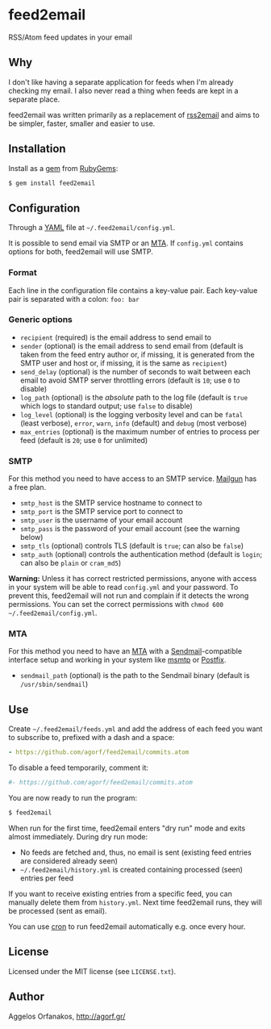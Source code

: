 # feed2email

RSS/Atom feed updates in your email

## Why

I don't like having a separate application for feeds when I'm already checking
my email. I also never read a thing when feeds are kept in a separate place.

feed2email was written primarily as a replacement of [rss2email][] and aims to
be simpler, faster, smaller and easier to use.

[rss2email]: http://www.allthingsrss.com/rss2email/

## Installation

Install as a [gem][] from [RubyGems][]:

~~~ sh
$ gem install feed2email
~~~

[gem]: http://rubygems.org/gems/feed2email
[RubyGems]: http://rubygems.org/

## Configuration

Through a [YAML][] file at `~/.feed2email/config.yml`.

It is possible to send email via SMTP or an [MTA][]. If `config.yml` contains
options for both, feed2email will use SMTP.

[YAML]: http://en.wikipedia.org/wiki/YAML
[MTA]: http://en.wikipedia.org/wiki/Message_transfer_agent

### Format

Each line in the configuration file contains a key-value pair. Each key-value
pair is separated with a colon: `foo: bar`

### Generic options

* `recipient` (required) is the email address to send email to
* `sender` (optional) is the email address to send email from (default is taken
  from the feed entry author or, if missing, it is generated from the SMTP user
  and host or, if missing, it is the same as `recipient`)
* `send_delay` (optional) is the number of seconds to wait between each email to
  avoid SMTP server throttling errors (default is `10`; use `0` to disable)
* `log_path` (optional) is the _absolute_ path to the log file (default is
  `true` which logs to standard output; use `false` to disable)
* `log_level` (optional) is the logging verbosity level and can be `fatal`
  (least verbose), `error`, `warn`, `info` (default) and `debug` (most verbose)
* `max_entries` (optional) is the maximum number of entries to process per feed
  (default is `20`; use `0` for unlimited)

### SMTP

For this method you need to have access to an SMTP service. [Mailgun][] has a
free plan.

* `smtp_host` is the SMTP service hostname to connect to
* `smtp_port` is the SMTP service port to connect to
* `smtp_user` is the username of your email account
* `smtp_pass` is the password of your email account (see the warning below)
* `smtp_tls` (optional) controls TLS (default is `true`; can also be `false`)
* `smtp_auth` (optional) controls the authentication method (default is `login`;
   can also be `plain` or `cram_md5`)

**Warning:** Unless it has correct restricted permissions, anyone with access in
your system will be able to read `config.yml` and your password. To prevent
this, feed2email will not run and complain if it detects the wrong permissions.
You can set the correct permissions with `chmod 600 ~/.feed2email/config.yml`.

[Mailgun]: http://www.mailgun.com/

### MTA

For this method you need to have an [MTA][] with a [Sendmail][]-compatible
interface setup and working in your system like [msmtp][] or [Postfix][].

* `sendmail_path` (optional) is the path to the Sendmail binary (default is
  `/usr/sbin/sendmail`)

[Sendmail]: http://en.wikipedia.org/wiki/Sendmail
[msmtp]: http://msmtp.sourceforge.net/
[Postfix]: http://en.wikipedia.org/wiki/Postfix_(software)

## Use

Create `~/.feed2email/feeds.yml` and add the address of each feed you want to
subscribe to, prefixed with a dash and a space:

~~~ yaml
- https://github.com/agorf/feed2email/commits.atom
~~~

To disable a feed temporarily, comment it:

~~~ yaml
#- https://github.com/agorf/feed2email/commits.atom
~~~

You are now ready to run the program:

~~~ sh
$ feed2email
~~~

When run for the first time, feed2email enters "dry run" mode and exits almost
immediately. During dry run mode:

* No feeds are fetched and, thus, no email is sent (existing feed entries are
  considered already seen)
* `~/.feed2email/history.yml` is created containing processed (seen) entries per
  feed

If you want to receive existing entries from a specific feed, you can manually
delete them from `history.yml`. Next time feed2email runs, they will be
processed (sent as email).

You can use [cron][] to run feed2email automatically e.g. once every hour.

[cron]: http://en.wikipedia.org/wiki/Cron

## License

Licensed under the MIT license (see `LICENSE.txt`).

## Author

Aggelos Orfanakos, <http://agorf.gr/>
